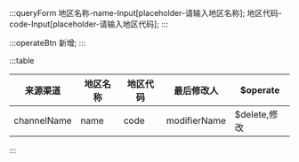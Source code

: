 :::queryForm
地区名称-name-Input[placeholder-请输入地区名称];
地区代码-code-Input[placeholder-请输入地区代码];
:::


:::operateBtn
新增;
:::

:::table

|来源渠道|地区名称|地区代码|最后修改人|$operate|
|---|---|---|---|---|
|channelName|name|code|modifierName|$delete,修改|

:::
